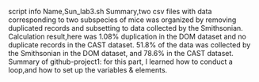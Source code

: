 script info
Name,Sun_lab3.sh
Summary,two csv files with data corresponding to two subspecies of mice was organized by removing duplicated records and subsetting to data collected by the Smithsonian.
Calculation result,here was 1.08% duplication in the DOM dataset and no duplicate records in the CAST dataset. 51.8% of the data was collected by the Smithsonian in the DOM dataset, and  78.6% in the CAST dataset.
Summary of github-project1:
for this part, I learned how to conduct a loop,and how to set up the variables & elements. 

